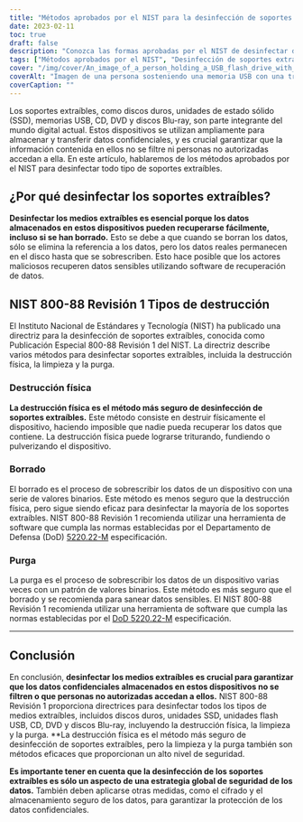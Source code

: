 ```yaml
---
title: "Métodos aprobados por el NIST para la desinfección de soportes extraíbles"
date: 2023-02-11
toc: true
draft: false
description: "Conozca las formas aprobadas por el NIST de desinfectar discos duros, unidades SSD, unidades flash USB, CD, DVD y discos Blu-ray para proteger los datos confidenciales de accesos no autorizados."
tags: ["Métodos aprobados por el NIST", "Desinfección de soportes extraíbles", "Discos duros", "Unidades SSD", "Memorias USB", "CD", "DVD", "Discos Blu-ray", "Seguridad de los datos", "Protección de datos sensibles"]
cover: "/img/cover/An_image_of_a_person_holding_a_USB_flash_drive_with_a_shreder.png"
coverAlt: "Imagen de una persona sosteniendo una memoria USB con una trituradora de fondo"
coverCaption: ""
---
```


Los soportes extraíbles, como discos duros, unidades de estado sólido (SSD), memorias USB, CD, DVD y discos Blu-ray, son parte integrante del mundo digital actual. Estos dispositivos se utilizan ampliamente para almacenar y transferir datos confidenciales, y es crucial garantizar que la información contenida en ellos no se filtre ni personas no autorizadas accedan a ella. En este artículo, hablaremos de los métodos aprobados por el NIST para desinfectar todo tipo de soportes extraíbles.

## ¿Por qué desinfectar los soportes extraíbles?

**Desinfectar los medios extraíbles es esencial porque los datos almacenados en estos dispositivos pueden recuperarse fácilmente, incluso si se han borrado.** Esto se debe a que cuando se borran los datos, sólo se elimina la referencia a los datos, pero los datos reales permanecen en el disco hasta que se sobrescriben. Esto hace posible que los actores maliciosos recuperen datos sensibles utilizando software de recuperación de datos.

## NIST 800-88 Revisión 1 Tipos de destrucción

El Instituto Nacional de Estándares y Tecnología (NIST) ha publicado una directriz para la desinfección de soportes extraíbles, conocida como Publicación Especial 800-88 Revisión 1 del NIST. La directriz describe varios métodos para desinfectar soportes extraíbles, incluida la destrucción física, la limpieza y la purga.

### Destrucción física

**La destrucción física es el método más seguro de desinfección de soportes extraíbles.** Este método consiste en destruir físicamente el dispositivo, haciendo imposible que nadie pueda recuperar los datos que contiene. La destrucción física puede lograrse triturando, fundiendo o pulverizando el dispositivo.

### Borrado

El borrado es el proceso de sobrescribir los datos de un dispositivo con una serie de valores binarios. Este método es menos seguro que la destrucción física, pero sigue siendo eficaz para desinfectar la mayoría de los soportes extraíbles. NIST 800-88 Revisión 1 recomienda utilizar una herramienta de software que cumpla las normas establecidas por el Departamento de Defensa (DoD) [5220.22-M](https://simeononsecurity.ch/articles/dod-5220.22-m-data-sanitization-summarized/) especificación.

### Purga

La purga es el proceso de sobrescribir los datos de un dispositivo varias veces con un patrón de valores binarios. Este método es más seguro que el borrado y se recomienda para sanear datos sensibles. El NIST 800-88 Revisión 1 recomienda utilizar una herramienta de software que cumpla las normas establecidas por el [DoD 5220.22-M](https://simeononsecurity.ch/articles/dod-5220.22-m-data-sanitization-summarized/) especificación.

__________________________________________

## Conclusión

En conclusión, **desinfectar los medios extraíbles es crucial para garantizar que los datos confidenciales almacenados en estos dispositivos no se filtren o que personas no autorizadas accedan a ellos.** NIST 800-88 Revisión 1 proporciona directrices para desinfectar todos los tipos de medios extraíbles, incluidos discos duros, unidades SSD, unidades flash USB, CD, DVD y discos Blu-ray, incluyendo la destrucción física, la limpieza y la purga. **La destrucción física es el método más seguro de desinfección de soportes extraíbles, pero la limpieza y la purga también son métodos eficaces que proporcionan un alto nivel de seguridad.

**Es importante tener en cuenta que la desinfección de los soportes extraíbles es sólo un aspecto de una estrategia global de seguridad de los datos.** También deben aplicarse otras medidas, como el cifrado y el almacenamiento seguro de los datos, para garantizar la protección de los datos confidenciales.

